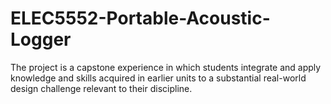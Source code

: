 # ELEC5552-Portable-Acoustic-Logger
The project is a capstone experience in which students integrate and apply knowledge and skills acquired in earlier units to a substantial real-world design challenge relevant to their discipline.
